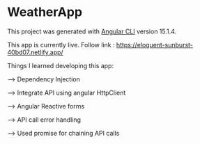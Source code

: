 # WeatherApp

This project was generated with [Angular CLI](https://github.com/angular/angular-cli) version 15.1.4.

This app is currently live. Follow link : https://eloquent-sunburst-40bd07.netlify.app/

Things I learned developing this app: 

--> Dependency Injection

--> Integrate API using angular HttpClient

--> Angular Reactive forms

--> API call error handling 

--> Used promise for chaining API calls

